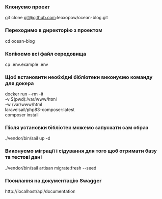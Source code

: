 ### Клонуємо проект

git clone git@github.com:leoxopow/ocean-blog.git

### Переходимо в директорію з проектом

cd ocean-blog

### Копіюємо всі файл середовища

cp .env.example .env

### Щоб встановити необхідні бібліотеки виконуємо команду для докера

docker run --rm -it \
    -v $(pwd):/var/www/html \
    -w /var/www/html \
    laravelsail/php83-composer:latest \
    composer install

### Після установки бібліотек можемо запускати сам образ

./vendor/bin/sail up -d

### Виконуємо міграції і сідування для того щоб отримати базу та тестові дані

./vendor/bin/sail artisan migrate:fresh --seed

### Посилання на документацію Swagger
http://localhost/api/documentation

